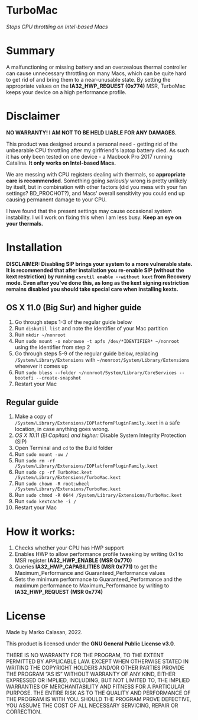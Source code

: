 # TurboMac
*Stops CPU throttling on Intel-based Macs*

# Summary
A malfunctioning or missing battery and an overzealous thermal controller can cause unnecessary throttling on many Macs, which can be quite hard to get rid of and bring them to a near-unusable state. By setting the appropriate values on the **IA32_HWP_REQUEST (0x774)** MSR, TurboMac keeps your device on a high performance profile.

# Disclaimer
**NO WARRANTY! I AM NOT TO BE HELD LIABLE FOR ANY DAMAGES.**

This product was designed around a personal need - getting rid of the unbearable CPU throttling after my girlfriend's laptop battery died. As such it has only been tested on one device - a Macbook Pro 2017 running Catalina. **It only works on Intel-based Macs.**

We are messing with CPU registers dealing with thermals, so **appropriate care is recommended**. Something going *seriously* wrong is pretty unlikely by itself, but in combination with other factors (did you mess with your fan settings? BD_PROCHOT?), and Macs' overall sensitivity you could end up causing permanent damage to your CPU.

I have found that the present settings may cause occasional system instability. I will work on fixing this when I am less busy. **Keep an eye on your thermals.**

# Installation
**DISCLAIMER: Disabling SIP brings your system to a more vulnerable state. It is recommended that after installation you re-enable SIP (without the kext restriction) by running `csrutil enable --without kext` from Recovery mode. Even after you've done this, as long as the kext signing restriction remains disabled you should take special care when installing kexts.**

## OS X 11.0 (Big Sur) and higher guide
1. Go through steps 1-3 of the regular guide below
2. Run `diskutil list` and note the identifier of your Mac partition
3. Run `mkdir ~/nonroot`
4. Run `sudo mount -o nobrowse -t apfs /dev/*IDENTIFIER* ~/nonroot` using the identifier from step 2
5. Go through steps 5-9 of the regular guide below, replacing `/System/Library/Extensions` with `~/nonroot/System/Library/Extensions` wherever it comes up
6. Run `sudo bless --folder ~/nonroot/System/Library/CoreServices --bootefi --create-snapshot`
7. Restart your Mac

## Regular guide
1. Make a copy of `/System/Library/Extensions/IOPlatformPluginFamily.kext` in a safe location, in case anything goes wrong.
2. *OS X 10.11 (El Capitan) and higher:* Disable System Integrity Protection (SIP)
3. Open Terminal and `cd` to the Build folder
4. Run `sudo mount -uw /`
5. Run `sudo rm -rf /System/Library/Extensions/IOPlatformPluginFamily.kext`
6. Run `sudo cp -rf TurboMac.kext /System/Library/Extensions/TurboMac.kext`
7. Run `sudo chown -R root:wheel /System/Library/Extensions/TurboMac.kext`
8. Run `sudo chmod -R 0644 /System/Library/Extensions/TurboMac.kext`
9. Run `sudo kextcache -i /`
10. Restart your Mac

# How it works:
1. Checks whether your CPU has HWP support
2. Enables HWP to allow performance profile tweaking by writing 0x1 to MSR register **IA32_HWP_ENABLE (MSR 0x770)**
3. Queries **IA32_HWP_CAPABILITIES (MSR 0x771)** to get the Maximum_Performance and Guaranteed_Performance values
4. Sets the minimum performance to Guaranteed_Performance and the maximum performance to Maximum_Performance by writing to **IA32_HWP_REQUEST (MSR 0x774)**

# License
Made by Marko Calasan, 2022.

This product is licensed under the **GNU General Public License v3.0**.

THERE IS NO WARRANTY FOR THE PROGRAM, TO THE EXTENT PERMITTED BY APPLICABLE LAW. EXCEPT WHEN OTHERWISE STATED IN WRITING THE COPYRIGHT HOLDERS AND/OR OTHER PARTIES PROVIDE THE PROGRAM “AS IS” WITHOUT WARRANTY OF ANY KIND, EITHER EXPRESSED OR IMPLIED, INCLUDING, BUT NOT LIMITED TO, THE IMPLIED WARRANTIES OF MERCHANTABILITY AND FITNESS FOR A PARTICULAR PURPOSE. THE ENTIRE RISK AS TO THE QUALITY AND PERFORMANCE OF THE PROGRAM IS WITH YOU. SHOULD THE PROGRAM PROVE DEFECTIVE, YOU ASSUME THE COST OF ALL NECESSARY SERVICING, REPAIR OR CORRECTION.
